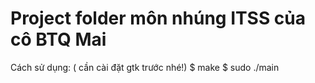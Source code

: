 # Project folder môn nhúng ITSS của cô BTQ Mai
Cách sử dụng: ( cần cài đặt gtk trước nhé!)
	$ make
	$ sudo ./main
